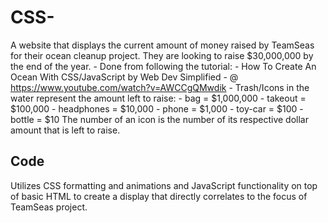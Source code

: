 # CSS-

A website that displays the current amount of money raised by TeamSeas for their ocean cleanup project. They are looking to raise $30,000,000 by the end of the year.
    - Done from following the tutorial:
        - How To Create An Ocean With CSS/JavaScript by Web Dev Simplified
        - @ https://www.youtube.com/watch?v=AWCCgQMwdik
    - Trash/Icons in the water represent the amount left to raise:
        - bag = $1,000,000
        - takeout = $100,000
        - headphones = $10,000
        - phone = $1,000
        - toy-car = $100
        - bottle = $10
    The number of an icon is the number of its respective dollar amount that is left to raise.

## Code

Utilizes CSS formatting and animations and JavaScript functionality on top of basic HTML to create a display that directly correlates to the focus of TeamSeas project.